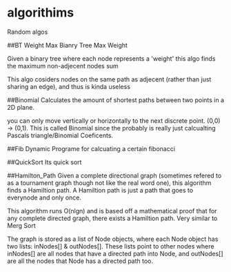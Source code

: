 # algorithims
Random algos

##BT Weight Max
Bianry Tree Max Weight

Given a binary tree where each node represents a 'weight'
this algo finds the maximum non-adjecent nodes sum

This algo cosiders nodes on the same path as adjecent (rather than just sharing an edge), and
thus is kinda useless


##Binomial
Calculates the amount of shortest paths between two points in a 2D plane.

you can only move vertically or horizontally to the next discrete point. (0,0) -> (0,1).
This is called Binomial since the probably is really just calcualting Pascals triangle/Binomial Coeficents.

##Fib
Dynamic Programe for calcuating a certain fibonacci 

##QuickSort
Its quick sort

##Hamilton_Path
Given a complete directional graph (sometimes refered to as a tournament graph though not like the real word one), this algorithm finds a Hamiltion path.
A Hamiltion path is just a path that goes to everynode and only once.

This algorithm runs O(nlgn) and is based off a mathematical proof that for any complete directed graph, there exists a Hamiltion path. Very similar to Merg Sort

The graph is stored as a list of Node objects, where each Node object has two lists: inNodes[] & outNodes[]. These lists point to other nodes where inNodes[] are all nodes that have a directed path into Node, and outNodes[] are all the nodes that Node has a directed path too.
